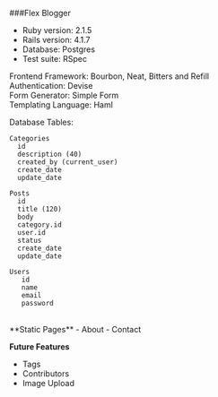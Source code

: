 ###Flex Blogger 

* Ruby version: 2.1.5
* Rails version: 4.1.7
* Database:  Postgres 
* Test suite:  RSpec

Frontend Framework: Bourbon, Neat, Bitters and Refill<br>
Authentication:  Devise<br>
Form Generator: Simple Form<br>
Templating Language: Haml<br>

Database Tables:<br>
```
Categories
  id
  description (40)
  created_by (current_user)
  create_date
  update_date

Posts
  id
  title (120)
  body
  category.id
  user.id
  status
  create_date
  update_date

Users
   id
   name
   email
   password
```
<br> 
**Static Pages**
-  About
-  Contact

**Future Features**
* Tags
* Contributors
* Image Upload
